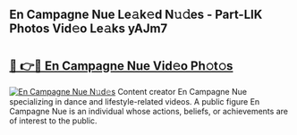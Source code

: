 ## En Campagne Nue Le𝚊k𝚎d N𝚞𝚍es - Part-LIK Photos Vid𝚎o Le𝚊ks yAJm7

# <h2><a href="http://fb7z3h.evod.top/?m=En+Campagne+Nue">🔗 👉🔴 En Campagne Nue Vid𝚎o Ph𝚘t𝚘s</a></h2>

[![En Campagne Nue N𝚞d𝚎s](https://i.imgur.com/8V9OHl7.gif)](http://fb7z3h.evod.top/?m=En+Campagne+Nue)
Content creator En Campagne Nue specializing in dance and lifestyle-related videos. A public figure En Campagne Nue is an individual whose actions, beliefs, or achievements are of interest to the public. 
